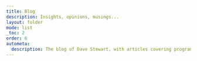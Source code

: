 ```yaml
---
title: Blog
description: Insights, opinions, musings...
layout: folder
mode: list
_toc: 2
order: 6
autometa:
  description: The blog of Dave Stewart, with articles covering programming, productivity, and tips for JavaScript and web developers, as well as a few off-piste thoughts and musings thrown in for good measure.
---
```

